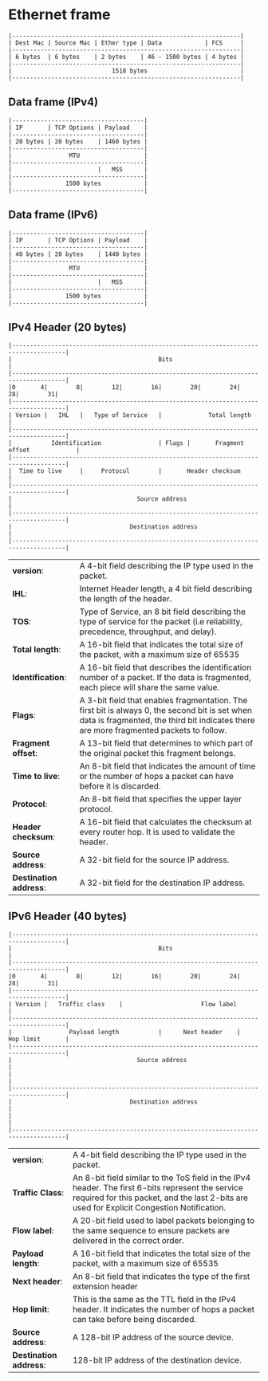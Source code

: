 # Ethernet frame

```
|----------------------------------------------------------------|
| Dest Mac | Source Mac | Ether type | Data            | FCS     |
|----------------------------------------------------------------|
| 6 bytes  | 6 bytes    | 2 bytes    | 46 - 1500 bytes | 4 bytes |
|----------------------------------------------------------------|
|                            1518 bytes                          |
|----------------------------------------------------------------|
```

## Data frame (IPv4)
```
|-------------------------------------|
| IP       | TCP Options | Payload    |
|-------------------------------------|
| 20 bytes | 20 bytes    | 1460 bytes |
|-------------------------------------|
|                MTU                  |
|-------------------------------------|
|                        |   MSS      |
|-------------------------------------|
|               1500 bytes            |
|-------------------------------------|
```

## Data frame (IPv6)
```
|-------------------------------------|
| IP       | TCP Options | Payload    |
|-------------------------------------|
| 40 bytes | 20 bytes    | 1440 bytes |
|-------------------------------------|
|                MTU                  |
|-------------------------------------|
|                        |   MSS      |
|-------------------------------------|
|               1500 bytes            |
|-------------------------------------|
```


## IPv4 Header (20 bytes)
```
|-------------------------------------------------------------------------------------|
|                                         Bits                                        |
|-------------------------------------------------------------------------------------|
|0       4|        8|        12|        16|        20|        24|        28|        31|
|-------------------------------------------------------------------------------------|
| Version |   IHL   |   Type of Service   |             Total length                  |
|-------------------------------------------------------------------------------------|
|           Identification                | Flags |       Fragment offset             |
|-------------------------------------------------------------------------------------|
|  Time to live     |     Protocol        |       Header checksum                     |
|-------------------------------------------------------------------------------------|
|                                   Source address                                    |
|-------------------------------------------------------------------------------------|
|                                 Destination address                                 |
|-------------------------------------------------------------------------------------|
```

|            |          |
|------------|----------|
|**version**:| A 4-bit field describing the IP type used in the packet.| 
|**IHL**:| Internet Header length, a 4 bit field describing the length of the header. |
|**TOS**:| Type of Service, an 8 bit field  describing the type of service for the packet (i.e reliability, precedence, throughput, and delay).|
|**Total length**:| A 16-bit field that indicates the total size of the packet, with a maximum size of 65535 |
|**Identification**:| A 16-bit field that describes the identification number of a packet. If the data is fragmented, each piece will share the same value. |
|**Flags**:| A 3-bit field that enables fragmentation. The first bit is always 0, the second bit is set when data is fragmented, the third bit indicates there are more fragmented packets to follow.|
|**Fragment offset**:| A 13-bit field that determines to which part of the original packet this fragment belongs.|
|**Time to live**:| An 8-bit field that indicates the amount of time or the number of hops a packet can have before it is discarded.|
|**Protocol**:| An 8-bit field that specifies the upper layer protocol.|
|**Header checksum**:| A 16-bit field that calculates the checksum at every router hop. It is used to validate the header.|
|**Source address**:| A 32-bit field for the source IP address. |
|**Destination address**:| A 32-bit field for the destination IP address.|


## IPv6 Header (40 bytes)
```
|-------------------------------------------------------------------------------------|
|                                         Bits                                        |
|-------------------------------------------------------------------------------------|
|0       4|        8|        12|        16|        20|        24|        28|        31|
|-------------------------------------------------------------------------------------|
| Version |   Traffic class    |                      Flow label                      |
|-------------------------------------------------------------------------------------|
|                Payload length           |      Next header    |     Hop limit       |
|-------------------------------------------------------------------------------------|
|                                   Source address                                    |
|                                                                                     |
|-------------------------------------------------------------------------------------|
|                                 Destination address                                 |
|                                                                                     |
|-------------------------------------------------------------------------------------|
```

|            |          |
|------------|----------|
|**version**:| A 4-bit field describing the IP type used in the packet.| 
|**Traffic Class**:| An 8-bit field similar to the ToS field in the IPv4 header. The first 6-bits represent the service required for this packet, and the last 2-bits are used for Explicit Congestion Notification.|
|**Flow label**:| A 20-bit field used to label packets belonging to the same sequence to ensure packets are delivered in the correct order. |
|**Payload length**:| A 16-bit field that indicates the total size of the packet, with a maximum size of 65535 |
|**Next header**:| An 8-bit field that indicates the type of the first extension header |
|**Hop limit**:| This is the same as the TTL field in the IPv4 header. It indicates the number of hops a packet can take before being discarded.|
|**Source address**:| A 128-bit IP address of the source device.|
|**Destination address**:| 128-bit IP address of the destination device. |